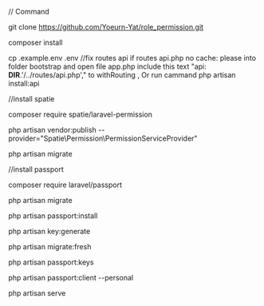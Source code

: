 // Command

git clone https://github.com/Yoeurn-Yat/role_permission.git

composer install

cp .example.env .env
//fix routes api
if routes api.php no cache: please into folder bootstrap and open file app.php include this text
"api: __DIR__.'/../routes/api.php'," to withRouting ,
Or run cammand
php artisan install:api

//install spatie

composer require spatie/laravel-permission

php artisan vendor:publish --provider="Spatie\Permission\PermissionServiceProvider"

php artisan migrate

//install passport

composer require laravel/passport

php artisan migrate

php artisan passport:install

php artisan key:generate

php artisan migrate:fresh

php artisan passport:keys

php artisan passport:client --personal

php artisan serve
